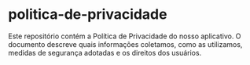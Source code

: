 # politica-de-privacidade
Este repositório contém a Política de Privacidade do nosso aplicativo. O documento descreve quais informações coletamos, como as utilizamos, medidas de segurança adotadas e os direitos dos usuários.

